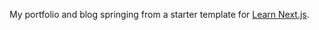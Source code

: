 My portfolio and blog springing from a starter template for [Learn Next.js](https://nextjs.org/learn).
